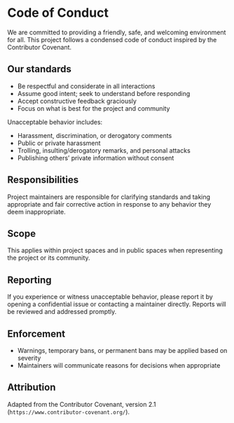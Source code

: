 # Code of Conduct

We are committed to providing a friendly, safe, and welcoming environment for all. This project follows a condensed code of conduct inspired by the Contributor Covenant.

## Our standards

- Be respectful and considerate in all interactions
- Assume good intent; seek to understand before responding
- Accept constructive feedback graciously
- Focus on what is best for the project and community

Unacceptable behavior includes:
- Harassment, discrimination, or derogatory comments
- Public or private harassment
- Trolling, insulting/derogatory remarks, and personal attacks
- Publishing others’ private information without consent

## Responsibilities

Project maintainers are responsible for clarifying standards and taking appropriate and fair corrective action in response to any behavior they deem inappropriate.

## Scope

This applies within project spaces and in public spaces when representing the project or its community.

## Reporting

If you experience or witness unacceptable behavior, please report it by opening a confidential issue or contacting a maintainer directly. Reports will be reviewed and addressed promptly.

## Enforcement

- Warnings, temporary bans, or permanent bans may be applied based on severity
- Maintainers will communicate reasons for decisions when appropriate

## Attribution

Adapted from the Contributor Covenant, version 2.1 (`https://www.contributor-covenant.org/`).